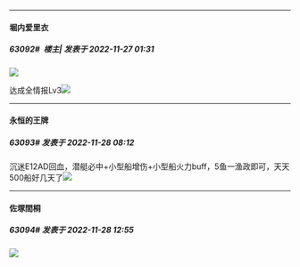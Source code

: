 

*****

####  堀内爱里衣  
##### 63092#         楼主| 发表于 2022-11-27 01:31

<img src="http://tva1.sinaimg.cn/large/005YzZJTly1h8j1movc8qj31kw16o4qp.jpg" referrerpolicy="no-referrer">

达成全情报Lv3<img src="https://static.saraba1st.com/image/smiley/face2017/007.png" referrerpolicy="no-referrer">



*****

####  永恒的王牌  
##### 63093#       发表于 2022-11-28 08:12

沉迷E12AD回血，潜艇必中+小型船增伤+小型船火力buff，5鱼一渔政即可，天天500船好几天了<img src="https://static.saraba1st.com/image/smiley/face2017/072.png" referrerpolicy="no-referrer">



*****

####  佐塚間桐  
##### 63094#       发表于 2022-11-28 12:55

<img src="https://static.saraba1st.com/image/smiley/face2017/174.png" referrerpolicy="no-referrer">

